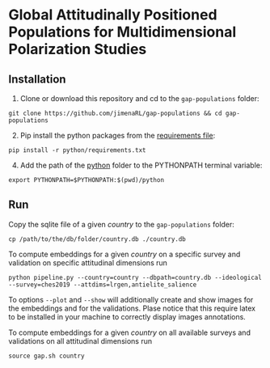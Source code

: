 # Global Attitudinally Positioned Populations for Multidimensional Polarization Studies

## Installation

1. Clone or download this repository and cd to the `gap-populations` folder:
```
git clone https://github.com/jimenaRL/gap-populations && cd gap-populations
```
2. Pip install the python packages from  the [requirements file](https://github.com/jimenaRL/gap-populations/tree/main/python/requirements.txt):
```
pip install -r python/requirements.txt
```
4. Add the path of the [python](https://github.com/jimenaRL/gap-populations/tree/main/python) folder to the PYTHONPATH terminal variable:
```
export PYTHONPATH=$PYTHONPATH:$(pwd)/python
```

## Run

Copy the sqlite file of a given *country* to the `gap-populations` folder:

```
cp /path/to/the/db/folder/country.db ./country.db
```

To compute embeddings for a given *country* on a specific survey and validation on specific attitudinal dimensions run

```
python pipeline.py --country=country --dbpath=country.db --ideological --survey=ches2019 --attdims=lrgen,antielite_salience
```

To options `--plot` and `--show` will additionally create and show images for the embeddings and for the validations. Plase notice that this require latex to be installed in your machine to correctly display images annotations.

To compute embeddings for a given *country* on all available surveys and validations on all attitudinal dimensions run

```
source gap.sh country
```
